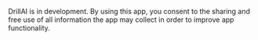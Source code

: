 DrillAI is in development. By using this app, you consent to the sharing and free use of all information the app may collect in order to improve app functionality.
